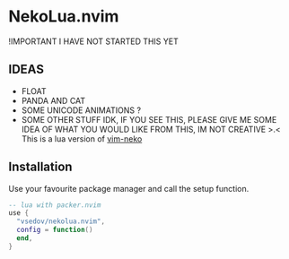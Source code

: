 # NekoLua.nvim
!IMPORTANT 
I HAVE NOT STARTED THIS YET 

## IDEAS
 - FLOAT 
 - PANDA AND CAT 
 - SOME UNICODE ANIMATIONS ? 
 - SOME OTHER STUFF IDK, IF YOU SEE THIS, PLEASE GIVE ME SOME IDEA OF WHAT YOU WOULD LIKE FROM THIS, IM NOT CREATIVE >.< 
This is a lua version of
[vim-neko](https://github.com/rtakasuke/vim-neko)


Installation
------------
Use your favourite package manager and call the setup function.
```lua
-- lua with packer.nvim
use {
  "vsedov/nekolua.nvim",
  config = function()
  end,
}

```
